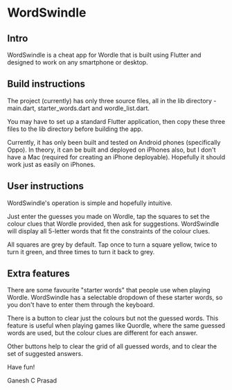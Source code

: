 # WordSwindle

## Intro
WordSwindle is a cheat app for Wordle that is built using Flutter and designed to work on any smartphone or desktop.

## Build instructions
The project (currently) has only three source files, all in the lib directory - main.dart, starter_words.dart and wordle_list.dart.

You may have to set up a standard Flutter application, then copy these three files to the lib directory before building the app.

Currently, it has only been built and tested on Android phones (specifically Oppo).
In theory, it can be built and deployed on iPhones also, but I don't have a Mac (required for creating an iPhone deployable).
Hopefully it should work just as easily on iPhones.

## User instructions
WordSwindle's operation is simple and hopefully intuitive.

Just enter the guesses you made on Wordle, tap the squares to set the colour clues that Wordle provided, then ask for suggestions.
WordSwindle will display all 5-letter words that fit the constraints of the colour clues.

All squares are grey by default. Tap once to turn a square yellow, twice to turn it green, and three times to turn it back to grey.

## Extra features
There are some favourite "starter words" that people use when playing Wordle.
WordSwindle has a selectable dropdown of these starter words, so you don't have to enter them through the keyboard.

There is a button to clear just the colours but not the guessed words.
This feature is useful when playing games like Quordle, where the same guessed words are used, but the colour clues are different for each answer.

Other buttons help to clear the grid of all guessed words, and to clear the set of suggested answers.

Have fun!

Ganesh C Prasad
